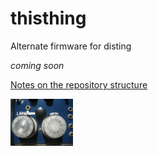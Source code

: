 # thisthing
Alternate firmware for disting

*coming soon*

[Notes on the repository structure](docs/repository_structure.md)

<img src="docs/synth.jpeg" alt="alt text" width="100px">


